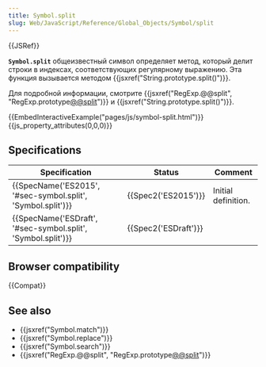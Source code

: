 ```yaml
---
title: Symbol.split
slug: Web/JavaScript/Reference/Global_Objects/Symbol/split
---
```


{{JSRef}}

**`Symbol.split`** общеизвестный символ определяет метод, который делит строки в индексах, соответствующих регулярному выражению. Эта функция вызывается методом {{jsxref("String.prototype.split()")}}.

Для подробной информации, смотрите {{jsxref("RegExp.@@split", "RegExp.prototype[@@split]()")}} и {{jsxref("String.prototype.split()")}}.

{{EmbedInteractiveExample("pages/js/symbol-split.html")}}{{js_property_attributes(0,0,0)}}

## Specifications

| Specification                                                | Status               | Comment             |
| ------------------------------------------------------------ | -------------------- | ------------------- |
| {{SpecName('ES2015', '#sec-symbol.split', 'Symbol.split')}}  | {{Spec2('ES2015')}}  | Initial definition. |
| {{SpecName('ESDraft', '#sec-symbol.split', 'Symbol.split')}} | {{Spec2('ESDraft')}} |                     |

## Browser compatibility

{{Compat}}

## See also

- {{jsxref("Symbol.match")}}
- {{jsxref("Symbol.replace")}}
- {{jsxref("Symbol.search")}}
- {{jsxref("RegExp.@@split", "RegExp.prototype[@@split]()")}}
